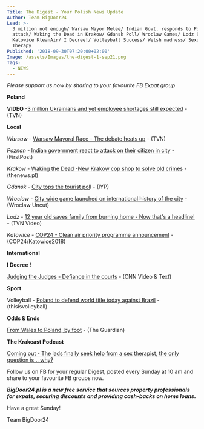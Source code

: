 ```yaml
---
Title: The Digest - Your Polish News Update
Author: Team BigDoor24
Lead: >-
  3 million not enough/ Warsaw Mayor Melee/ Indian Govt. responds to Poznan
  attack/ Waking the Dead in Krakow/ Gdansk Poll/ Wroclaw Games/ Lodz Superboy/
  Katowice KleanAir/ I Decree!/ Volleyball Success/ Welsh madness/ Sexual
  Therapy
Published: '2018-09-30T07:20:00+02:00'
Image: /assets/Images/the-digest-1-sep21.png
Tags:
  - NEWS
---
```

_Please support us now by sharing to your favourite FB Expat group_

<div class="sharethis-inline-share-buttons"></div>

**Poland**

**VIDEO** -[3 million Ukrainians and yet employee shortages still expected](https://www.tvn24.pl/tvn24-news-in-english,157,m/tvn24-news-in-english-business-news-with-mateusz-walczak,872105.html) - (TVN)

**Local**

_Warsaw_ - [Warsaw Mayoral Race -  The debate heats up](https://www.tvn24.pl/tvn24-news-in-english,157,m/in-warsaw-s-local-election-europe-s-identity-crisis-plays-out,871965.html) - (TVN)

_Poznan_ - [Indian government react to attack on their citizen in city](https://www.firstpost.com/india/indian-student-attacked-in-poznan-poland-sushma-swaraj-seeks-report-3362604.html) - (FirstPost)

_Krakow_ - [Waking the Dead -New Krakow cop shop to solve old crimes](http://thenews.pl/1/2/Artykul/384512,Polish-%E2%80%98X-Files%E2%80%99-team-to-probe-hardtosolve-crime) - (thenews.pl)

_Gdansk_ - [City tops the tourist pol](https://www.inyourpocket.com/gdansk/gdansk-tops-tourist-poll_74845f)l - (IYP)

_Wroclaw_ - [City wide game launched on international history of the city](http://wroclawuncut.com/2018/09/25/game-explain-wroclaws-history/) - (Wroclaw Uncut)

_Lodz_ - [12 year old saves family from burning home - Now that's a headline!](https://www.tvn24.pl/tvn24-news-in-english,157,m/a-12-year-old-hero-little-dawid-rescued-his-family-from-a-burning-building,872037.html) - (TVN Video)

_Katowice_ - [COP24 - Clean air priority programme announcement](http://cop24.gov.pl/en/news/news-details/news/thecleanairpriorityprogramme/)  - (COP24/Katowice2018)

**International**

**I Decree !**

[Judging the Judges - Defiance in the courts](https://edition.cnn.com/2018/09/26/europe/malgorzata-gersdorf-poland-judiciary-eu-intl/index.html) - (CNN Video & Text)

**Sport**

Volleyball - [Poland to defend world title today against Brazil](http://italy-bulgaria2018.fivb.com/en/news/poland-to-defend-world-title-against-brazil?id=79157) - (thisisvolleyball)

**Odds & Ends**

[From Wales to Poland, by foot](https://www.theguardian.com/artanddesign/2018/sep/24/michal-iwanowski-go-home-polish-photography-galeri-caernarfon) - (The Guardian)

**The Krakcast Podcast**

[Coming out - The lads finally seek help from a sex therapist, the only question is .. why?](https://www.krakcast.pl/e/krakcast-interview-antonina-debogorska/)

Follow us on FB for your regular Digest, posted every Sunday at 10 am and share to your favourite FB groups now.

**_BigDoor24.pl is a new free service that sources property professionals for expats, securing discounts and providing cash-backs on home loans._**

Have a great Sunday!

Team BigDoor24
